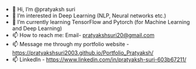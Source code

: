 - 👋 Hi, I’m @pratyaksh suri
- 👀 I’m interested in Deep Learning (NLP, Neural networks etc.) 
- 🌱 I’m currently learning TensorFlow and Pytorch (for Machine Learning and Deep Learning)
- 📫 How to reach me: Email- pratyakshsuri20@gmail.com
- 📫 Message me through my portfolio website - https://pratyakshsuri2003.github.io/Portfolio_Pratyaksh/
- 📫 LinkedIn - https://www.linkedin.com/in/pratyaksh-suri-603b67211/
<!---
pratyakshsuri2003/pratyakshsuri2003 is a ✨ special ✨ repository because its `README.md` (this file) appears on your GitHub profile.
You can click the Preview link to take a look at your changes.
--->
